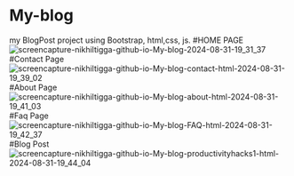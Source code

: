 # My-blog
my BlogPost project using Bootstrap, html,css, js.
#HOME PAGE
![screencapture-nikhiltigga-github-io-My-blog-2024-08-31-19_31_37](https://github.com/user-attachments/assets/17b39f12-74da-4550-b728-3f220cc227ba)
#Contact Page
![screencapture-nikhiltigga-github-io-My-blog-contact-html-2024-08-31-19_39_02](https://github.com/user-attachments/assets/5ca64a4c-3109-4267-a8f4-84dd5e1cec1d)
#About Page
![screencapture-nikhiltigga-github-io-My-blog-about-html-2024-08-31-19_41_03](https://github.com/user-attachments/assets/3ba7b40b-9b53-4dbb-966b-586227ad7a32)
#Faq Page
![screencapture-nikhiltigga-github-io-My-blog-FAQ-html-2024-08-31-19_42_37](https://github.com/user-attachments/assets/391714ae-897b-4b83-9209-f757a1ba5927)
#Blog Post
![screencapture-nikhiltigga-github-io-My-blog-productivityhacks1-html-2024-08-31-19_44_04](https://github.com/user-attachments/assets/5990904b-4c57-4bec-bcd2-dfaff332662f)
